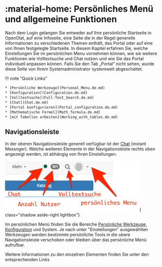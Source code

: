 # :material-home: Persönliches Menü und allgemeine Funktionen

Nach dem Login gelangen Sie entweder auf Ihre persönliche Startseite in
OpenOlat, auf eine Infoseite, eine Seite die in der Regel generelle
Informationen zu verschiedenen Themen enthält, das Portal oder auf eine von
Ihnen festgelegte Startseite. In diesem Kapitel erfahren Sie, welche
Einstellungen Sie im persönlichen Menu vornehmen können, wie sie weitere
Funktionen wie Volltextsuche und Chat nutzen und wie Sie das Portal
individuell anpassen können. Falls Sie den Tab „Portal“ nicht sehen, wurde
diese Seite von ihrem Systemadministrator systemweit abgeschaltet.

!!! note "Quick Links"

    * [Persönliche Werkzeuge](Personal_Menu.de.md)
    * [Konfiguration](Configuration.de.md)
    * [Volltextsuche](Full-Text_Search.de.md)
    * [Chat](Chat.de.md)
    * [Portal konfigurieren](Portal_configuration.de.md)
    * [Mathematische Formel](Math_formula.de.md)
    * [mit Tabellen arbeiten](Working_with_tables.de.md)

## Navigationsleiste

In der oberen Navigationsleiste generell verfügbar ist der
[Chat](Chat.de.md) (instant Messnger).  Welche weiteren
Elemente in der Navigationsleiste rechts oben angezeigt werden, ist abhängig
von Ihren Einstellungen.

![Navigation](assets/DE_Navigationsleiste.png){ class="shadow aside-right lightbox"}

Im persönlichen Menü finden Sie die Bereiche [Persönliche
Werkzeuge,](Personal_Menu.de.md)
[Konfiguration](Configuration.de.md) und System. Je nach
unter "Einstellungen" ausgewählten Werkzeugen werden bestimmte persönliche
Tools in die obere Navigationsleiste verschoben oder bleiben über das
persönliche Menü aufrufbar.

Weitere Informationen zu den einzelnen Elementen finden Sie unter den
entsprechenden Links